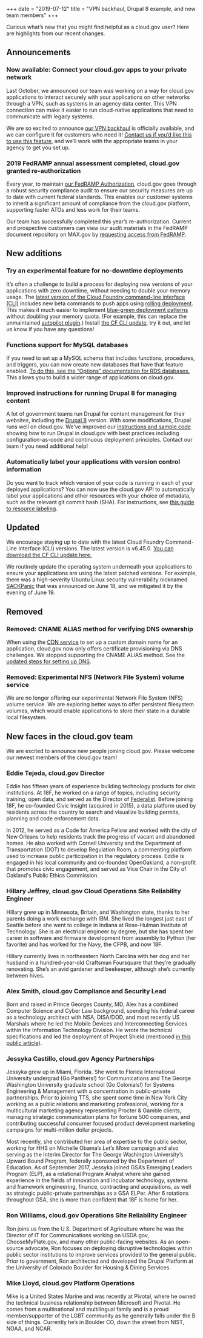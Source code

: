 +++
date = "2019-07-12"
title = "VPN backhaul, Drupal 8 example, and new team members" 
+++

Curious what’s new that you might find helpful as a cloud.gov user? Here are highlights from our recent changes.

## Announcements

### Now available: Connect your cloud.gov apps to your private network

Last October, we announced our team was working on a way for cloud.gov applications to interact securely with your applications on other networks through a VPN, such as systems in an agency data center. This VPN connection can make it easier to run cloud-native applications that need to communicate with legacy systems.

We are so excited to announce [our VPN backhaul](https://cloud.gov/docs/apps/private-egress/) is officially available, and we can configure it for customers who need it! [Contact us if you’d like this to use this feature](https://cloud.gov/docs/apps/private-egress/#how-to-get-a-dedicated-pool-of-cloud-gov-hosts-connected-to-your-organization), and we’ll work with the appropriate teams in your agency to get you set up.

### 2019 FedRAMP annual assessment completed, cloud.gov granted re-authorization

Every year, to maintain [our FedRAMP Authorization](https://cloud.gov/overview/security/fedramp-tracker/), cloud.gov goes through a robust security compliance audit to ensure our security measures are up to date with current federal standards. This enables our customer systems to inherit a significant amount of compliance from the cloud.gov platform, supporting faster ATOs and less work for their teams.

Our team has successfully completed this year’s re-authorization. Current and prospective customers can view our audit materials in the FedRAMP document repository on MAX.gov by [requesting access from FedRAMP](https://cloud.gov/overview/security/fedramp-tracker/#start-the-ato-process).

## New additions


### Try an experimental feature for no-downtime deployments

It’s often a challenge to build a process for deploying new versions of your applications with zero downtime, without needing to double your memory usage. The [latest version of the Cloud Foundry command-line interface (CLI)](https://github.com/cloudfoundry/cli/releases) includes new beta commands to push apps using [rolling deployment](https://docs.cloudfoundry.org/devguide/deploy-apps/rolling-deploy.html). This makes it much easier to implement [blue-green deployment patterns](https://docs.cloudfoundry.org/devguide/deploy-apps/blue-green.html) without doubling your memory quota. (For example, this can replace the unmaintained [autopilot plugin](https://github.com/contraband/autopilot).) Install [the CF CLI update](https://github.com/cloudfoundry/cli/releases), try it out, and let us know if you have any questions!

### Functions support for MySQL databases

If you need to set up a MySQL schema that includes functions, procedures, and triggers, you can now create new databases that have that feature enabled. [To do this, see the “Options” documentation for RDS databases.](https://cloud.gov/docs/services/relational-database/#options) This allows you to build a wider range of applications on cloud.gov.

### Improved instructions for running Drupal 8 for managing content

A lot of government teams run Drupal for content management for their websites, including the [Drupal 8](https://www.drupal.org/8) version. With some modifications, Drupal runs well on cloud.gov. We’ve improved our [instructions and sample code](https://github.com/18F/cf-ex-drupal8) showing how to run Drupal in cloud.gov with best practices including configuration-as-code and continuous deployment principles. Contact our team if you need additional help!

### Automatically label your applications with version control information

Do you want to track which version of your code is running in each of your deployed applications? You can now use the cloud.gov API to automatically label your applications and other resources with your choice of metadata, such as the relevant git commit hash (SHA). For instructions, see [this guide to resource labeling](https://www.cloudfoundry.org/blog/labeling-cloud-foundry-api-resources-with-a-git-sha/).

## Updated

We encourage staying up to date with the latest Cloud Foundry Command-Line Interface (CLI) versions. The latest version is v6.45.0. [You can download the CF CLI update here.](https://github.com/cloudfoundry/cli/releases)

We routinely update the operating system underneath your applications to ensure your applications are using the latest patched versions. For example, there was a high-severity Ubuntu Linux security vulnerability nicknamed [SACKPanic](https://wiki.ubuntu.com/SecurityTeam/KnowledgeBase/SACKPanic) that was announced on June 18, and we mitigated it by the evening of June 19.

## Removed

### Removed: CNAME ALIAS method for verifying DNS ownership

When using the [CDN service](https://cloud.gov/docs/services/cdn-route/) to set up a custom domain name for an application, cloud.gov now only offers certificate provisioning via DNS challenges. We stopped supporting the CNAME ALIAS method. See the [updated steps for setting up DNS](https://cloud.gov/docs/services/cdn-route/#how-to-set-up-dns).

### Removed: Experimental NFS (Network File System) volume service

We are no longer offering our experimental Network File System (NFS) volume service. We are exploring better ways to offer persistent filesystem volumes, which would enable applications to store their state in a durable local filesystem.

## New faces in the cloud.gov team

We are excited to announce new people joining cloud.gov. Please welcome our newest members of the cloud.gov team!

### Eddie Tejeda, cloud.gov Director

Eddie has fifteen years of experience building technology products for civic institutions. At 18F, he worked on a range of topics, including security training, open data, and served as the Director of [Federalist](https://federalist.18f.gov/). Before joining 18F, he co-founded Civic Insight (acquired in 2015), a data platform used by residents across the country to search and visualize building permits, planning and code enforcement data. 

In 2012, he served as a Code for America Fellow and worked with the city of New Orleans to help residents track the progress of vacant and abandoned homes. He also worked with Cornell University and the Department of Transportation (DOT) to develop Regulation Room, a commenting platform used to increase public participation in the regulatory process. Eddie is engaged in his local community and co-founded OpenOakland, a non-profit that promotes civic engagement, and served as Vice Chair in the City of Oakland's Public Ethics Commission.

### Hillary Jeffrey, cloud.gov Cloud Operations Site Reliability Engineer

Hillary grew up in Minnesota, Britain, and Washington state, thanks to her parents doing a work exchange with IBM. She lived the longest just east of Seattle before she went to college in Indiana at Rose-Hulman Institute of Technology. She is an electrical engineer by degree, but she has spent her career in software and firmware development from assembly to Python (her favorite) and has worked for the Navy, the CFPB, and now 18F. 

Hillary currently lives in northeastern North Carolina with her dog and her husband in a hundred-year-old Craftsman Foursquare that they’re gradually renovating. She’s an avid gardener and beekeeper, although she’s currently between hives.

### Alex Smith, cloud.gov Compliance and Security Lead

Born and raised in Prince Georges County, MD, Alex has a combined Computer Science and Cyber Law background, spending his federal career as a technology architect with NSA, DISA/DOD, and most recently US Marshals where he led the Mobile Devices and Interconnecting Services within the Information Technology Division. He wrote the technical specifications and led the deployment of Project Shield (mentioned [in this public article](https://www.fedscoop.com/marshalling-agile-development-improve-customer-service-u-s-marshals-service/)).

### Jessyka Castillo, cloud.gov Agency Partnerships

Jessyka grew up in Miami, Florida. She went to Florida International University undergrad (Go Panthers!) for Communications and The George Washington University graduate school (Go Colonials!) for Systems Engineering & Management with a concentration in public-private partnerships. Prior to joining TTS, she spent some time in New York City working as a public relations and marketing professional, working for a multicultural marketing agency representing Procter & Gamble clients, managing strategic communication plans for fortune 500 companies, and contributing successful consumer focused product development marketing campaigns for multi-million dollar projects. 

Most recently, she contributed her area of expertise to the public sector, working for HHS on Michelle Obama’s *Let’s Move* campaign and also serving as the Interim Director for The George Washington University’s Upward Bound Program, federally sponsored by the Department of Education. As of September 2017, Jessyka joined GSA’s Emerging Leaders Program (ELP), as a rotational Program Analyst where she gained experience in the fields of innovation and incubator technology, systems and framework engineering, finance, contracting and acquisitions, as well as strategic public-private partnerships as a GSA ELPer. After 6 rotations throughout GSA, she is more than confident that 18F is home for her.

### Ron Williams, cloud.gov Operations Site Reliability Engineer

Ron joins us from the U.S. Department of Agriculture where he was the Director of IT for Communications working on USDA.gov, ChooseMyPlate.gov, and many other public-facing websites. As an open-source advocate, Ron focuses on deploying disruptive technologies within public sector institutions to improve services provided to the general public. Prior to government, Ron architected and developed the Drupal Platform at the University of Colorado Boulder for Housing & Dining Services.

### Mike Lloyd, cloud.gov Platform Operations

Mike is a United States Marine and was recently at Pivotal, where he owned the technical business relationship between Microsoft and Pivotal. He comes from a multinational and multilingual family and is a proud member/supporter of the LGBT community as he generally falls under the B side of things. Currently he’s in Boulder CO, down the street from NIST, NOAA, and NCAR.